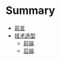 # Summary

* [前言](README.md)
* [技术选型](技术选型/README.md)
    * [前端](技术选型/前端.md)
    * [后端](技术选型/后端.md)

